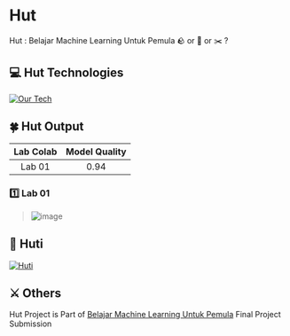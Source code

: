 # Hut
Hut : Belajar Machine Learning Untuk Pemula :rock: or :page_facing_up: or :scissors: ?

## 💻 Hut Technologies
[![Our Tech](https://skillicons.dev/icons?i=python,tensorflow,fastapi,docker)](https://skillicons.dev)

## 🍀 Hut Output
| Lab Colab | Model Quality |
|:---------:|:-------------:|
| Lab 01 | 0.94 |

### :one: Lab 01
> ![image](https://github.com/user-attachments/assets/52016447-8f90-48f9-bf70-b3cace77243d)

## 🚀 Huti
[![Huti](https://github-readme-stats.vercel.app/api/pin/?username=Holthas&repo=Huti)](https://github.com/Kelniit/Huti)

## ⚔️ Others
Hut Project is Part of [Belajar Machine Learning Untuk Pemula](https://www.dicoding.com/academies/184-belajar-machine-learning-untuk-pemula) Final Project Submission
